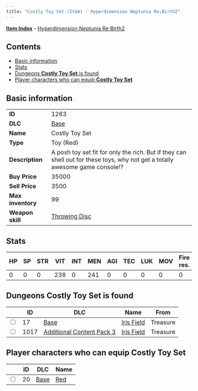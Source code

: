 ```yaml
---
title: "Costly Toy Set (Item) - Hyperdimension Neptunia Re;Birth2"
---
```


[**Item Index**](/neptunia/rb2/item/index.html) - [Hyperdimension Neptunia Re;Birth2](/neptunia/rb2)

## Contents

- [Basic information](#basic-information)
- [Stats](#stats)
- [Dungeons **Costly Toy Set** is found](#dungeons-costly-toy-set-is-found)
- [Player characters who can equip **Costly Toy Set**](#player-characters-who-can-equip-costly-toy-set)

## Basic information

|   |   |
| -- | -- |
| **ID** | 1263 |
| **DLC** | [Base](/neptunia/rb2/dlc/0-base.html) |
| **Name** | Costly Toy Set |
| **Type** | Toy (Red) |
| **Description** | A posh toy set fit for only the rich. But if they can shell out for these toys, why not get a totally awesome game console!? |
| **Buy Price** | 35000 |
| **Sell Price** | 3500 |
| **Max inventory** | 99 |
| **Weapon skill** | [Throwing Disc](/neptunia/rb2/skill/0-2602-throwing-disc.html) |

## Stats

| HP | SP | STR | VIT | INT | MEN | AGI | TEC | LUK | MOV | Fire res. | Ice res. | Wind res. | Lightning res. |
| -- | -- | --- | --- | --- | --- | --- | --- | --- | --- | --------- | -------- | --------- | -------------- |
| 0 | 0 | 0 | 238 | 0 | 241 | 0 | 0 | 0 | 0 | 0 | 0 | 0 | 0 |

## Dungeons **Costly Toy Set** is found

|    | ID | DLC | Name | From |
| -- | -- | --- | ---- | ---- |
| <input type="checkbox" id="rb2-dungeon-0-17" class="trackbox" /> | 17 | [Base](/neptunia/rb2/dlc/0-base.html) | [Iris Field](/neptunia/rb2/dungeon/0-17-iris-field.html) | Treasure |
| <input type="checkbox" id="rb2-dungeon-5-1017" class="trackbox" /> | 1017 | [Additional Content Pack 3](/neptunia/rb2/dlc/5-pack3.html) | [Iris Field](/neptunia/rb2/dungeon/5-1017-iris-field.html) | Treasure |

## Player characters who can equip **Costly Toy Set**

|    | ID | DLC | Name |
| -- | -- | --- | ---- |
| <input type="checkbox" id="rb2-player-0-20" class="trackbox" /> | 20 | [Base](/neptunia/rb2/dlc/0-base.html) | [Red](/neptunia/rb2/player/0-20-red.html) |